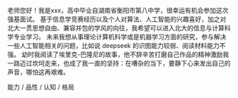 老师您好！我是xxx，高中毕业自湖南省衡阳市第八中学，很幸运有机会参加这次强基面试。
基于信息学竞赛经历以及个人对算法、人工智能的兴趣喜好，加之对北大一贯思想自由、兼容并包的学风的向往，我希望可以进入北大的信息与计算科学专业学习。
未来我想从事理论计算机科学或是机器学习方面的研究，参与解决一些人工智能相关的问题，比如说 deepseek 的识图能力较弱、阅读材料能力不强。
幼时我阅读了埃里克-巴隆尼的故事，他不辞辛苦打磨自己作品的精神激励我一路迈过坎坷走来，也成了我一直的坚持：在嘈杂的当下，要静下心来发出自己的声音，哪怕这再艰难。


能力 / 品性 / 认知 / 格局
